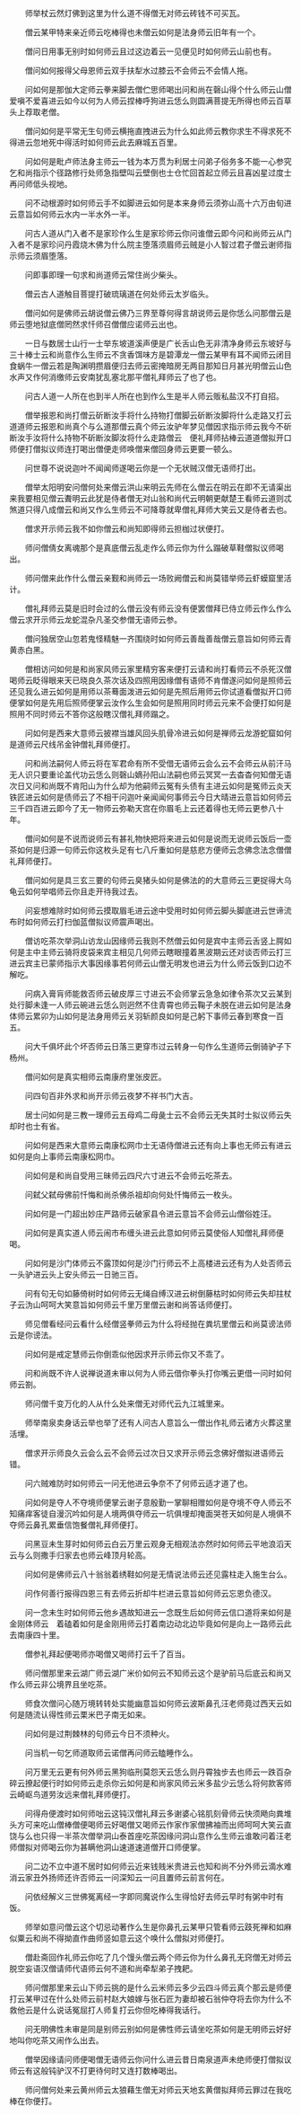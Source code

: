 <!-- { "loadSidebar": true } -->
　　师举杖云然灯佛到这里为什么道不得僧无对师云砖钱不可买瓦。

　　僧云某甲特来亲近师云吃棒得也未僧云如何是法身师云旧年有一个。

　　僧问日用事无别时如何师云且过这边着云一见便见时如何师云山前也有。

　　僧问如何报得父母恩师云双手扶犁水过膝云不会师云不会情人拖。

　　问如何是那伽大定师云拳来脚去僧伫思师喝出问和尚在磬山得个什么师云山僧爱嗔不爱喜进云如今以何为人师云捏棒呼狗进云恁么则圆满菩提无所得也师云百草头上荐取老僧。

　　僧问如何是平常无生句师云横拖直拽进云为什么如此师云教你求生不得求死不得进云忽地死中得活时如何师云此去麻城五百里。

　　问如何是毗卢师法身主师云一钱为本万贯为利居士问弟子俗务多不能一心参究乞和尚指示个径路修行处师急指壁叫云壁倒也士仓忙回首起立师云且喜凶星过度士再问师低头视地。

　　问不动根源时如何师云手不如脚进云如何是本来身师云须弥山高十六万由旬进云意旨如何师云水内一半水外一半。

　　问古人道从门入者不是家珍作么生是家珍师云你问谁僧云即今问和尚师云从门入者不是家珍问丹霞烧木佛为什么院主堕落须眉师云贼是小人智过君子僧云谢师指示师云须眉堕落。

　　问即事即理一句求和尚道师云常住尚少柴头。

　　僧云古人道触目菩提打破琉璃道在何处师云太岁临头。

　　僧问如何是佛师云胡说僧云佛乃三界至尊何得言胡说师云是你恁么问那僧云是师云堕地狱底僧罔然求忏师召僧僧应诺师云出也。

　　一日与数居士山行一士举东坡道溪声便是广长舌山色无非清净身师云东坡好与三十棒士云和尚意作么生师云不贪香饵味方是碧潭龙一僧云某甲有耳不闻师云闭目食蜗牛一僧云若是陶渊明攒眉便归去师云密掩暗房无两目那知日月甚光明僧云山色水声又作何消缴师云安南犹乱塞北那平僧礼拜师云了也了也。

　　问古人道一人所在也到半人所在也到作么生是半人师云贩私盐汉不打自招。

　　僧举报恩和尚打僧云斫断汝手将什么持物打僧脚云斫断汝脚将什么走路又打云道道师云报恩和尚真个与么道那僧云真个师云汝驴年梦见僧因求指示师云我今不斫断汝手汝将什么持物不斫断汝脚汝将什么走路僧云　便礼拜师拈棒云道道僧拟开口师便打僧拟议师连打喝出僧便走师唤僧来僧回身师云更要一顿么。

　　问世尊不说说迦叶不闻闻师遂喝云你是一个无状贼汉僧无语师打出。

　　僧举太阳明安问僧何处来僧云洪山来明云先师在么僧云在明云在即不无请渠出来我要相见僧云聻明云此犹是侍者僧无对山翁和尚代云明朝更献楚王看师云道则忒煞道只得八成僧云和尚又作么生师云不可降尊就卑僧礼拜师大笑云又是侍者去也。

　　僧求开示师云我不如你僧云和尚知即得师云担枷过状便打。

　　师问僧倩女离魂那个是真底僧云乱走作么师云你为什么蹋破草鞋僧拟议师喝出。

　　师问僧来此作什么僧云亲觐和尚师云一场败阙僧云和尚莫错举师云虾蟆窟里活计。

　　僧礼拜师云莫是旧时会过的么僧云没有师云没有便罢僧拜已侍立师云作么作么僧云求开示师云龙蛇混杂凡圣交参僧无语师云参。

　　僧问独居空山忽若鬼怪精魅一齐围绕时如何师云善哉善哉僧云意旨如何师云青黄赤白黑。

　　僧相访问如何是和尚家风师云家里精穷客来便打云请和尚打看师云不杀死汉僧喝师云眨得眼来天已晓良久茶次话及四照用因缘僧有语师不肯僧遂问如何是照师云还见我么进云如何是用师以茶蓦面泼进云如何是先照后用师云你试道看僧拟开口师便掌如何是先用后照师便掌云汝作么生会如何是照用同时师云元来不会便打如何是照用不同时师云不答你这般瞎汉僧礼拜师蹋之。

　　问如何是西来大意师云披襟当雄风回头肌骨冷进云如何是禅师云龙游蛇窟如何是道师云尺线吊金钟僧礼拜师便打。

　　问和尚法嗣何人师云将在军君命有所不受借无语师云会么云不会师云从前汗马无人识只要重论盖代功云恁么则磬山嫡孙阳山法嗣也师云冥冥一去杳杳何知僧无语次日又问和尚既不肯阳山为什么却为他嗣师云冤有头债有主进云如何是冤师云炎天铁匠进云如何是债师云了不相干问迦叶亲闻闻何事师云今日大晴进云意旨如何师云三千四百进云即今了无一物师云弥勒天宫在你眉毛上云还着得也无师云更参八十年。

　　僧问如何是不说而说师云有甚礼物快把将来进云如何是说而无说师云饭后一壶茶如何是归源一句师云你这枚头足有七八斤重如何是慈悲方便师云念佛念法念僧僧礼拜师便打。

　　僧问如何是具三玄三要的句师云臭猪头如何是佛法的的大意师云三更捉得大乌龟云如何举唱师云你且走开待我过去。

　　问妄想难除时如何师云摸取眉毛进云途中受用时如何师云脚头脚底进云世谛流布时如何师云打扫伽蓝僧拟议师震声喝出。

　　僧访吃茶次举洞山访龙山因缘师云我则不然僧云如何是宾中主师云舌竖上腭如何是主中主师云骑将皮袋来宾主相见几何师云瞎眼撞着黑波期云还对谈否师云打三进云宾主已蒙师指示大事因缘事若何师云山僧无明发也进云为什么师云饭到口边不解吃。

　　问病入膏肓师能救否师云破皮厚三寸进云不会师掌云急急如律令茶次又云某到处行脚未逢一人师云碗进云恁么则迥然不住青霄也师云鞠子未脱在进云如何是法身体师云累卯为山如何是法身用师云关羽斩颜良如何是己躬下事师云春到寒食一百五。

　　问大千俱坏此个坏否师云日落三更穿市过云转身一句作么生道师云倒骑驴子下杨州。

　　僧问如何是真实相师云南康府里张皮匠。

　　问四句百非外求和尚开示师云夜梦不祥书门大吉。

　　居士问如何是三教一理师云五母鸡二母彘士云不会师云无失其时士拟议师云失却时也士有省。

　　问如何是西来大意师云南康松网巾士无语侍僧进云还有向上事也无师云有进云如何是向上事师云南康松网巾。

　　问如何是和尚自受用三昧师云四尺六寸进云不会师云吃茶去。

　　问弑父弑母佛前忏悔和尚杀佛杀祖却向何处忏悔师云一枚头。

　　问如何是一门超出妙庄严路师云破家县令进云意旨不会师云山僧俗姓汪。

　　问如何是真实道人师云闹市布缠头进云此意如何师云莫使俗人知僧礼拜师便喝。

　　问如何是沙门体师云不露顶如何是沙门行师云不上高楼进云还有为人处否师云一头驴进云头上安头师云一日驰三百。

　　问有句无句如藤倚树时如何师云无绳自缚汉进云树倒藤枯时如何师云失却拄杖子云沩山呵呵大笑意旨如何师云千里万里僧云谢和尚答话师便打。

　　师见僧看经问云看什么经僧竖拳师云为什么将经抛在粪坑里僧云和尚莫谤法师云是你谤法。

　　问如何是戒定慧师云你倒乖似他因求开示师云你又不乖了。

　　问和尚既不许人说禅说道未审以何为人师云借你拳头打你嘴云更借一问时如何师云劄。

　　师问僧千变万化的人从什么处来僧无对师代云九江城里来。

　　师举南泉卖身话云举也举了还有人问古人意旨么一僧出作礼师云诸方火葬这里活埋。

　　僧求开示师良久云会么云不会师云过次日又求开示师云念佛好僧拟进语师云错。

　　问六贼难防时如何师云一问无他进云争奈不了何师云适才道了也。

　　问如何是夺人不夺境师便掌云谢子意殷勤一掌聊相赠如何是夺境不夺人师云不知痛痒客徒自漫沉吟如何是人境两俱夺师云一坑俱埋却掩面哭苍天如何是人境俱不夺师云鼻孔累垂信饱餐僧礼拜师便打。

　　问黑豆未生芽时如何师云白云万里云观身无相观法亦然时如何师云平地浪滔天云与么则撒手归家去也师云峰顶月轮高。

　　问如何是佛师云八十翁翁着绣鞋如何是无情说法师云还见露柱走入施生台么。

　　问作何善行报得四恩三有去师云折却牛栏进云意旨如何师云忘恩负德汉。

　　问一念未生时如何师云他乡遇故知进云一念既生后如何师云信口道将来如何是金刚体师云　着磕着如何是金刚用师云打着南边动北边毕竟如何是向上一路师云此去南康四十里。

　　僧参礼拜起便喝师亦喝僧又喝师打云千了百当。

　　师问僧那里来云湖广师云湖广米价如何云不知师云这个是驴前马后底云和尚又作么师云非公境界且坐吃茶。

　　师食次僧问心随万境转转处实能幽意旨如何师云波斯鼻孔汪老师竟过西天云如何是随流认得性师云栗米巴子南无如来。

　　问如何是过荆棘林的句师云今日不须种火。

　　问当机一句乞师道取师云诺僧再问师云瞌睡作么。

　　问万里无云更有何外师云黑狗临刑莫怨天云恁么则丹霄独步去也师云一跌百杂碎云撩起便行时如何师云走杀你云如何是和尚家风师云米多盐少云恁么将何款客师云崎岖鸟道劳汝远来僧礼拜师便打。

　　问得舟便渡时如何师咄云这钝汉僧礼拜云多谢婆心铭肌刻骨师云快须飏向粪堆头方可来吃山僧棒僧便喝师云好喝僧又喝师云作家作家僧拂袖而出师呵呵大笑云直饶与么也只得一半茶次僧举洞山泰首座吃茶因缘问洞山意作么生师云谁敢问着汪老师僧拟对师喝云你为甚瞒他洞山速道速道僧开口师便掌。

　　问二边不立中道不居时如何师云近来钱贱米贵进云也知和尚不分外师云滴水难消云家丑外扬师还许否师云一问深知云一问且置师云前言何在。

　　问依经解义三世佛冤离经一字即同魔说作么生得恰好去师云早时有粥中时有饭。

　　师举如意问僧云这个切忌动著作么生是你鼻孔云某甲只管看师云跂死禅和如麻似粟云和尚不得拗直作曲师竖如意云这个唤什么僧拟对师便打。

　　僧赴斋回作礼师云你吃了几个馒头僧云两个师云你为什么鼻孔无窍僧无对师云脱空妄语汉僧请师代语师云何不道和尚牵犁弟子拽耙。

　　师问僧那里来云山下师云挑的是什么云米师云多少云四斗师云真个那云是师便打云某甲过在什么处师云前村赵大娘嫁与张石匠为妻却被石翁仲夺将去你为什么不救他云是什么说话冤屈打人师复打云你但吃棒得我话行。

　　问无明佛性未审是同是别师云别如何是佛性师云请坐吃茶如何是无明师云好好地叫你吃茶又闹作么出去。

　　僧举因缘请问师便喝僧无语师云你问什么进云昔日南泉道声未绝师便打僧拟议师云有这般钝驴汉不打更待何时又连打数棒喝出。

　　师问僧何处来云黄州师云太狼藉生僧无对师云天地玄黄僧拟拜师云罪过在我吃棒在你便打。

